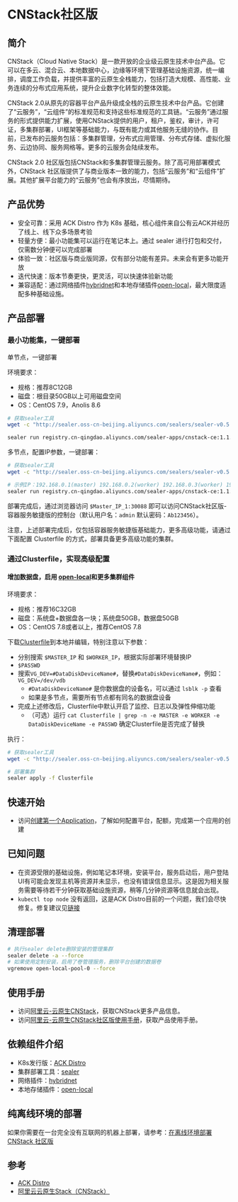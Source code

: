 # CNStack社区版

## 简介

CNStack（Cloud Native Stack）是一款开放的企业级云原生技术中台产品。它可以在多云、混合云、本地数据中心，边缘等环境下管理基础设施资源，统一编排，调度工作负载，并提供丰富的云原生全栈能力，包括打造大规模、高性能、业务连续的分布式应用系统，提升企业数字化转型的整体效能。

CNStack 2.0从原先的容器平台产品升级成全栈的云原生技术中台产品。它创建了“云服务”，“云组件”的标准规范和支持这些标准规范的工具链。“云服务”通过服务的形式提供能力扩展，使用CNStack提供的用户，租户，鉴权，审计，许可证，多集群部署，UI框架等基础能力，与既有能力或其他服务无缝的协作。目前，已发布的云服务包括：多集群管理，分布式应用管理、分布式存储、虚拟化服务、云边协同、服务网格等。更多的云服务会陆续发布。

CNStack 2.0 社区版包括CNStack和多集群管理云服务。除了高可用部署模式外，CNStack 社区版提供了与商业版本一致的能力，包括“云服务”和“云组件”扩展。其他扩展平台能力的“云服务”也会有序放出，尽情期待。

## 产品优势

* 安全可靠：采用 ACK Distro 作为 K8s 基础，核心组件来自公有云ACK并经历了线上、线下众多场景考验
* 轻量方便：最小功能集可以运行在笔记本上。通过 sealer 进行打包和交付，仅需数分钟便可以完成部署
* 体验一致：社区版与商业版同源，仅有部分功能有差异。未来会有更多功能开放
* 迭代快速：版本节奏更快，更灵活，可以快速体验新功能
* 兼容适配：通过网络插件[hybridnet](https://github.com/alibaba/hybridnet)和本地存储插件[open-local](https://github.com/alibaba/open-local)，最大限度适配多种基础设施。

## 产品部署

### 最小功能集，一键部署

单节点，一键部署

环境要求：

* 规格：推荐8C12GB
* 磁盘：根目录50GB以上可用磁盘空间
* OS：CentOS 7.9，Anolis 8.6

```bash
# 获取sealer工具
wget -c "http://sealer.oss-cn-beijing.aliyuncs.com/sealers/sealer-v0.5.2-linux-amd64.tar.gz" && tar -xvf sealer-v0.5.2-linux-amd64.tar.gz -C /usr/bin

sealer run registry.cn-qingdao.aliyuncs.com/sealer-apps/cnstack-ce:1.1.0 -m `hostname -i` -p $passwd
```

多节点，配置IP参数，一键部署：

```bash
# 获取sealer工具
wget -c "http://sealer.oss-cn-beijing.aliyuncs.com/sealers/sealer-v0.5.2-linux-amd64.tar.gz" && tar -xvf sealer-v0.5.2-linux-amd64.tar.gz -C /usr/bin

# 示例IP：192.168.0.1(master) 192.168.0.2(worker) 192.168.0.3(worker) 192.168.0.4(worker)
sealer run registry.cn-qingdao.aliyuncs.com/sealer-apps/cnstack-ce:1.1.0 -m 192.168.0.1 -n 192.168.0.2,192.168.0.3,192.168.0.4 -p $passwd
```

部署完成后，通过浏览器访问 `$Master_IP_1:30088` 即可以访问CNStack社区版-容器服务敏捷版的控制台（默认用户名：`admin` 默认密码：`Ab123456`）。

注意，上述部署完成后，仅包括容器服务敏捷版基础能力，更多高级功能，请通过下面配置 Clusterfile 的方式，部署具备更多高级功能的集群。

### 通过Clusterfile，实现高级配置

#### 增加数据盘，启用 [open-local](https://github.com/alibaba/open-local)和更多集群组件

环境要求：

* 规格：推荐16C32GB
* 磁盘：系统盘+数据盘各一块；系统盘50GB，数据盘50GB
* OS：CentOS 7.8或者以上，推荐CentOS 7.8

下载[Clusterfile](./deploy/Clusterfile)到本地并编辑，特别注意以下参数：

* 分别搜索 `$MASTER_IP` 和 `$WORKER_IP`，根据实际部署环境替换IP
* `$PASSWD`
* 搜索`VG_DEV=#DataDiskDeviceName#`，替换`#DataDiskDeviceName#`，例如：`VG_DEV=/dev/vdb`
  * `#DataDiskDeviceName#` 是你数据盘的设备名，可以通过 `lsblk -p` 查看
  * 如果是多节点，需要所有节点都有同名的数据盘设备
* 完成上述修改后，Clusterfile中默认开启了监控、日志以及弹性伸缩功能
  * （可选）运行 `cat Clusterfile | grep -n -e MASTER -e WORKER -e DataDiskDeviceName -e PASSWD` 确定Clusterfile是否完成了替换

执行：

```bash
# 获取sealer工具
wget -c "http://sealer.oss-cn-beijing.aliyuncs.com/sealers/sealer-v0.5.2-linux-amd64.tar.gz" && tar -xvf sealer-v0.5.2-linux-amd64.tar.gz -C /usr/bin

# 部署集群
sealer apply -f Clusterfile
```

## 快速开始

* 访问[创建第一个Application](./doc/first-app.md)，了解如何配置平台，配额，完成第一个应用的创建

## 已知问题

* 在资源受限的基础设施，例如笔记本环境，安装平台，服务启动后，用户登陆UI有可能会发现主机等资源并未显示，也没有错误信息显示。这是因为相关服务需要等待若干分钟获取基础设施资源，稍等几分钟资源等信息就会出现。
* `kubectl top node` 没有返回，这是ACK Distro目前的一个问题，我们会尽快修复。修复建议见[链接](https://github.com/AliyunContainerService/ackdistro/issues/16#issuecomment-1035844104)

## 清理部署

```bash
# 执行sealer delete删除安装的管理集群
sealer delete -a --force
# 如果使用定制安装，启用了卷管理服务，删除平台创建的数据卷
vgremove open-local-pool-0 --force 
```

## 使用手册

* 访问[阿里云-云原生CNStack](https://www.aliyun.com/activity/middleware/cnstack)，获取CNStack更多产品信息。
* 访问[阿里云-云原生CNStack社区版使用手册](https://apsarastackdocument.oss-cn-hangzhou.aliyuncs.com/12_ApsaraACK/%E7%A4%BE%E5%8C%BA%E7%89%88/v1.1.0/%E9%98%BF%E9%87%8C%E4%BA%91%20CNStack%20V1.1.0%20%E7%A4%BE%E5%8C%BA%E7%89%88%20%E7%94%A8%E6%88%B7%E6%8C%87%E5%8D%97%2020220110.pdf?spm=a2c4g.14484272.agile.29&file=%E9%98%BF%E9%87%8C%E4%BA%91%20CNStack%20V1.1.0%20%E7%A4%BE%E5%8C%BA%E7%89%88%20%E7%94%A8%E6%88%B7%E6%8C%87%E5%8D%97%2020220110.pdf)，获取产品使用手册。

## 依赖组件介绍

* K8s发行版：[ACK Distro](https://github.com/AliyunContainerService/ackdistro)
* 集群部署工具：[sealer](https://github.com/alibaba/sealer)
* 网络插件：[hybridnet](https://github.com/alibaba/hybridnet)
* 本地存储插件：[open-local](https://github.com/alibaba/open-local)

## 纯离线环境的部署

如果你需要在一台完全没有互联网的机器上部署，请参考：[在离线环境部署 CNStack 社区版](./doc/on-premise-deploy.md)

## 参考

* [ACK Distro](https://github.com/AliyunContainerService/ackdistro)
* [阿里云云原生Stack（CNStack）](https://cn.aliyun.com/activity/middleware/cnstack)
